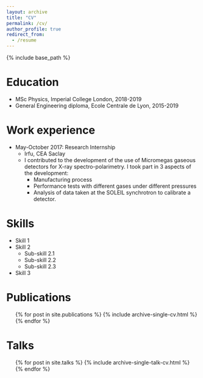 ```yaml
---
layout: archive
title: "CV"
permalink: /cv/
author_profile: true
redirect_from:
  - /resume
---
```


{% include base_path %}

Education
======
* MSc Physics, Imperial College London, 2018-2019
* General Engineering diploma, Ecole Centrale de Lyon, 2015-2019

Work experience
======
* May-October 2017: Research Internship
  * Irfu, CEA Saclay
  * I contributed to the development of the use of Micromegas gaseous detectors for X-ray spectro-polarimetry. I took part in 3 aspects of the development:
    * Manufacturing process
    * Performance tests with different gases under different pressures
    * Analysis of data taken at the SOLEIL synchrotron to calibrate a detector.

  
Skills
======
* Skill 1
* Skill 2
  * Sub-skill 2.1
  * Sub-skill 2.2
  * Sub-skill 2.3
* Skill 3

Publications
======
  <ul>{% for post in site.publications %}
    {% include archive-single-cv.html %}
  {% endfor %}</ul>
  
Talks
======
  <ul>{% for post in site.talks %}
    {% include archive-single-talk-cv.html %}
  {% endfor %}</ul>
  
<!-- Teaching
======
  <ul>{% for post in site.teaching %}
    {% include archive-single-cv.html %}
  {% endfor %}</ul> -->
  
<!-- Service and leadership
======
* Currently signed in to 43 different slack teams -->

